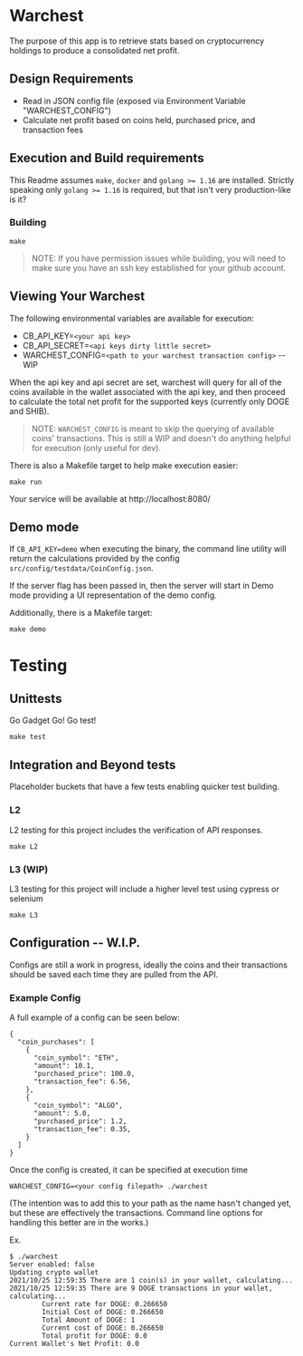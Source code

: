 # Warchest

The purpose of this app is to retrieve stats based on cryptocurrency holdings to produce a consolidated net profit.

## Design Requirements

- Read in JSON config file (exposed via Environment Variable "WARCHEST_CONFIG")
- Calculate net profit based on coins held, purchased price, and transaction fees

## Execution and Build requirements

This Readme assumes `make`, `docker` and `golang >= 1.16` are installed. Strictly speaking only `golang >= 1.16` is 
required, but that isn't very production-like is it?

### Building

`make`

> NOTE: If you have permission issues while building, you will need to make sure you have an ssh key established
> for your github account.

## Viewing Your Warchest

The following environmental variables are available for execution:  

* CB_API_KEY=`<your api key>` 
* CB_API_SECRET=`<api keys dirty little secret>`
* WARCHEST_CONFIG=`<path to your warchest transaction config>` -- WIP

When the api key and api secret are set, warchest will query for all of the coins available in the wallet associated
with the api key, and then proceed to calculate the total net profit for the supported keys (currently only DOGE and 
SHIB).

> NOTE: `WARCHEST_CONFIG` is meant to skip the querying of available coins' transactions.
> This is still a WIP and doesn't do anything helpful for execution (only useful for dev).

There is also a Makefile target to help make execution easier:

`make run`

Your service will be available at http://localhost:8080/

## Demo mode

If `CB_API_KEY=demo` when executing the binary, the command line utility will return the calculations provided by
the config `src/config/testdata/CoinConfig.json`. 

If the server flag has been passed in, then the server will start in Demo mode providing a UI representation of the
demo config.

Additionally, there is a Makefile target:

`make demo`

# Testing

## Unittests
Go Gadget Go! Go test!

`make test`

## Integration and Beyond tests
Placeholder buckets that have a few tests enabling quicker test building.

### L2
L2 testing for this project includes the verification of API responses.

`make L2`

### L3 (WIP)
L3 testing for this project will include a higher level test using cypress or selenium

`make L3`

## Configuration -- W.I.P.

Configs are still a work in progress, ideally the coins and their transactions should be saved each
time they are pulled from the API. 

### Example Config
A full example of a config can be seen below:

``` 
{
  "coin_purchases": [
    {
      "coin_symbol": "ETH",
      "amount": 10.1,
      "purchased_price": 100.0,
      "transaction_fee": 6.56,
    },
    {
      "coin_symbol": "ALGO",
      "amount": 5.0,
      "purchased_price": 1.2,
      "transaction_fee": 0.35,
    }
  ]
}
```

Once the config is created, it can be specified at execution time

`WARCHEST_CONFIG=<your config filepath> ./warchest`

(The intention was to add this to your path as the name hasn't changed yet, but these are effectively
the transactions. Command line options for handling this better are in the works.)

Ex.

```
$ ./warchest 
Server enabled: false
Updating crypto wallet
2021/10/25 12:59:35 There are 1 coin(s) in your wallet, calculating...
2021/10/25 12:59:35 There are 9 DOGE transactions in your wallet, calculating...
        Current rate for DOGE: 0.266650
        Initial Cost of DOGE: 0.266650
        Total Amount of DOGE: 1
        Current cost of DOGE: 0.266650
        Total profit for DOGE: 0.0
Current Wallet's Net Profit: 0.0
```
